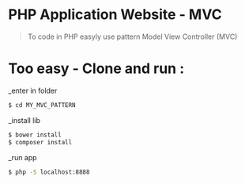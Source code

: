 # PHP Application Website - MVC

> To code in PHP easyly use pattern Model View Controller (MVC)

# Too easy - Clone and run :

_enter in folder
```bash
$ cd MY_MVC_PATTERN
```

_install lib
```bash
$ bower install
$ composer install
```
_run app
```bash
$ php -S localhost:8888
```
